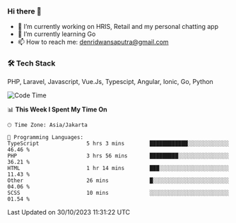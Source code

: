 ### Hi there 👋

- 🔭 I’m currently working on HRIS, Retail and my personal chatting app
- 🌱 I’m currently learning Go
- 📫 How to reach me: denridwansaputra@gmail.com


### 🛠 Tech Stack
PHP, Laravel, Javascript, Vue.Js, Typescipt, Angular, Ionic, Go, Python


<!--START_SECTION:waka-->
![Code Time](http://img.shields.io/badge/Code%20Time-3%2C786%20hrs%2041%20mins-blue)

📊 **This Week I Spent My Time On** 

```text
🕑︎ Time Zone: Asia/Jakarta

💬 Programming Languages: 
TypeScript               5 hrs 3 mins        ████████████░░░░░░░░░░░░░   46.46 % 
PHP                      3 hrs 56 mins       █████████░░░░░░░░░░░░░░░░   36.21 % 
HTML                     1 hr 14 mins        ███░░░░░░░░░░░░░░░░░░░░░░   11.43 % 
Other                    26 mins             █░░░░░░░░░░░░░░░░░░░░░░░░   04.06 % 
SCSS                     10 mins             ░░░░░░░░░░░░░░░░░░░░░░░░░   01.54 % 
```


 Last Updated on 30/10/2023 11:31:22 UTC
<!--END_SECTION:waka-->
